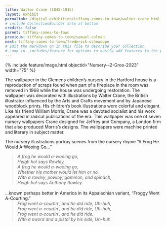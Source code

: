 ```yaml
---
title: Walter Crane (1845-1915)
layout: exhibit
permalink: /digital-exhibition/tiffany-comes-to-town/walter-crane.html
# include CollectionBuilder info at bottom
credits: false
parent: tiffany-comes-to-town
previous: tiffany-comes-to-town/samuel-colman
next: tiffany-comes-to-town/frederick-scheweppe
# Edit the markdown on in this file to describe your collection
# Look in _includes/feature for options to easily add features to the page
---
```


{% include feature/image.html objectid="Nursery--2-Groo-2023" width="75" %}

The wallpaper in the Clemens children’s nursery in the Hartford house is a reproduction of scraps found when part of a fireplace in the room was removed in 1968 while the house was undergoing restoration. The wallpaper was decorated with illustrations by Walter Crane, the British illustrator influenced by the Arts and Crafts movement and by Japanese woodblock prints. His children’s book illustrations were colorful and elegant. Like his friend William Morris, Crane was a devoted socialist and his work appeared in radical publications of the era. This wallpaper was one of seven nursery wallpapers Crane designed for Jeffrey and Company, a London firm that also produced Morris’s designs. The wallpapers were machine printed and literary in subject matter. 

The nursery illustrations portray scenes from the nursery rhyme “A Frog He Would A-Wooing Go…” 

<blockquote style="margin-bottom: 0;margin-top: 0;">
<i>A frog he would a-wooing go,</i>
<br />
<i>Heigh ho! says Rowley,</i>
<br />
<i>A frog he would a-wooing go,</i>
<br />
<i>Whether his mother would let him or no.</i>
<br />
<i>With a rowley, powley, gammon, and spinach,</i>
<br />
<i>Heigh ho! says Anthony Rowley.</i>
</blockquote>

<br />
…known perhaps better in America in its Appalachian variant, “Froggy Went A-Courting.”
<br />

<blockquote style="margin-bottom: 0;margin-top: 0;">
<i>Frog went a-courtin', and he did ride, Uh-huh,</i>
<br />
<i>Frog went a-courtin', and he did ride, Uh-huh,</i>
<br />
<i>Frog went a-courtin', and he did ride.</i>
<br />
<i>With a sword and a pistol by his side, Uh-huh.</i>
</blockquote>
